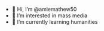 - 👋 Hi, I’m @amiemathew50
- 👀 I’m interested in mass media
- 🌱 I’m currently learning humanities 


<!---
amiemathew50/amiemathew50 is a ✨ special ✨ repository because its `README.md` (this file) appears on your GitHub profile.
You can click the Preview link to take a look at your changes.
--->
